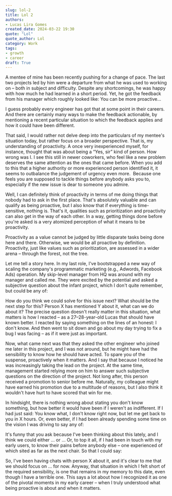 ```yaml
---
slug: lol-2
title: Lol 2
authors:
- Lucas Lira Gomes
created_date: 2024-03-22 19:30
quote: "Lol"
quote_author: Lol
category: Work
tags:
- growth
- career
draft: True
---
```


A mentee of mine has been recently pushing for a change of pace. The last two projects led by him were a departure from what he was used to working on – both in subject and difficulty. Despite any shortcomings, he was happy with how much he had learned in a short period. Yet, he got the feedback from his manager which roughly looked like: You can be more proactive…

I guess probably every engineer has got that at some point in their careers. And there are certainly many ways to make the feedback actionable, by mentioning a recent particular situation to which the feedback applies and how it could have been different.

That said, I would rather not delve deep into the particulars of my mentee's situation today, but rather focus on a broader perspective. That is, my understanding of proactivity. A once very inexperienced myself, for instance, thought that was about being a “Yes, sir” kind of person. How wrong was I. I see this still in newer coworkers, who feel like a new problem deserves the same attention as the ones that came before. When you add to this that a higher authority or more experienced person identified it, it seems to outbalance the judgement of urgency even more.  Because one feels you are supposed to tackle things before anybody asks you to, especially if the new issue is dear to someone you admire.

Well, I can definitely think of proactivity in terms of me doing things that nobody had to ask in the first place. That's absolutely valuable and can qualify as being proactive, but I also know that if everything is time-sensitive, nothing is. That's it, qualities such as prioritization and proactivity can also get in the way of each other. In a way, getting things done before you're asked is a very atomized perception of what it means to be proactivity.

Proactivity as a value cannot be judged by little disparate tasks being done here and there. Otherwise, we would be all proactive by definition. Proactivity, just like values such as prioritization, are assessed in a wider arena – through the forest, not the tree.

Let me tell a story here. In my last role, I've bootstrapped a new way of scaling the company's programmatic marketing (e.g., Adwords, Facebook Ads) operation. My skip-level manager from HQ was around with my manager and called me. They were excited by the potential and asked a subjective question about the infant project, which I don't quite remember, but could be any of:

How do you think we could solve for this issue next?
What should be the next step for this?
Person X has mentioned Y about it, what can we do about it?
The precise question doesn't really matter in this situation, what matters is how I reacted – as a 27–28-year-old Lucas that should have known better. I reacted by saying something on the lines of an honest: I don't know. And then went to sit down and go about my day trying to fix a bug I was facing – as if it were just as important.

Now, what came next was that they asked the other engineer who joined me later in this project, and I was not around, but he might have had the sensibility to know how he should have acted. To spare you of the suspense, proactively when it matters. And I say that because I noticed he was increasingly taking the lead on the project. At the same time, management started relying more on him to answer such subjective questions on the direction of the project. Not long after, this person received a promotion to senior before me. Naturally, my colleague might have earned his promotion due to a multitude of reasons, but I also think it wouldn't have hurt to have scored that win for me.

In hindsight, there is nothing wrong about stating you don't know something, but how better it would have been if I weren't as indifferent. If I had just said: You know what, I don't know right now, but let me get back to you in X hours. Or, even better, if I had been already spending some time on the vision I was driving to say any of:

It's funny that you ask because I've been thinking about this lately, and I think we could either … or …
Or, to top it all, if I had been in touch with my early users, to know their pains before anybody else – one experienced of which sited as far as the next chair. So that I could say:

So, I've been having chats with person X about it, and it's clear to me that we should focus on … for now.
Anyway, that situation in which I felt short of the required sensibility, is one that remains in my memory to this date, even though I have a terrible one. This says a lot about how I recognized it as one of the pivotal moments in my early career – when I truly understood what being proactive is about and when it matters. 
